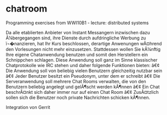 chatroom
=================

Programming exercises from WWI10B1 - lecture: distributed systems


Da alle etablierten Anbieter von Instant Messangern inzwischen dazu Ã¼bergegangen sind, ihre Dienste
durch aufdringliche Werbung zu ï¬�nanzieren, hat Ihr Kurs beschlossen, derartige Anwenungen wÃ¤hrend
den Vorlesungen nicht mehr einzusetzen. Stattdessen wollen Sie kÃ¼nftig Ihre eigene Chatanwendung
benutzen und somit den Herstellern ein Schnippchen schlagen. Diese Anwendung soll ganz im Sinne
klassischer Chatprotokolle wie IRC stehen und daher folgende Funktionen bieten:
â€¢ Die Anwendung soll von beliebig vielen Benutzern gleichzeitig nutzbar sein
â€¢ Jeder Benutzer besitzt ein Pseudonym, unter dem er schreibt
â€¢ Die Serveranwendung soll mehrere Chat Rooms verwalten, die von den Benutzern beliebig angelegt und gelÃ¶scht werden kÃ¶nnen
â€¢ Ein Chat beschrÃ¤nkt sich daher immer nur auf einen Chat Room
â€¢ ZusÃ¤tzlich sollen sich die Benutzer noch private Nachrichten schicken kÃ¶nnen.

Integration von Gerrit